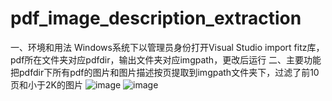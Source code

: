 # pdf_image_description_extraction
一、环境和用法
  Windows系统下以管理员身份打开Visual Studio
  import fitz库，pdf所在文件夹对应pdfdir，输出文件夹对应imgpath，更改后运行
二、主要功能
  把pdfdir下所有pdf的图片和图片描述按页提取到imgpath文件夹下，过滤了前10页和小于2K的图片
  ![image](https://github.com/grandcyw/pdf_image_description_extraction/assets/129830047/3597daa4-36db-4489-b909-00965bc6831d)
![image](https://github.com/grandcyw/pdf_image_description_extraction/assets/129830047/84b91db2-5b38-4638-adae-4d474c7974a8)

